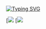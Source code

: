 [![Typing SVG](https://readme-typing-svg.herokuapp.com?color=%2336BCF7&lines=Hello+my+friend)](https://git.io/typing-svg)

[![](https://github-profile-summary-cards.vercel.app/api/cards/profile-details?username=demon3t&theme=solarized_dark) [![](https://github-profile-summary-cards.vercel.app/api/cards/stats?username=demon3t&theme=solarized_dark)

